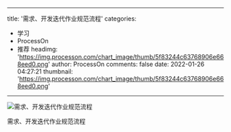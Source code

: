 
---
title: '需求、开发迭代作业规范流程'
categories: 
 - 学习
 - ProcessOn
 - 推荐
headimg: 'https://img.processon.com/chart_image/thumb/5f83244c63768906e668eed0.png'
author: ProcessOn
comments: false
date: 2022-01-26 04:27:21
thumbnail: 'https://img.processon.com/chart_image/thumb/5f83244c63768906e668eed0.png'
---

<div>   
<img class="thumb" alt="需求、开发迭代作业规范流程" src="https://img.processon.com/chart_image/thumb/5f83244c63768906e668eed0.png" referrerpolicy="no-referrer">
<p>需求、开发迭代作业规范流程</p>  
</div>
            